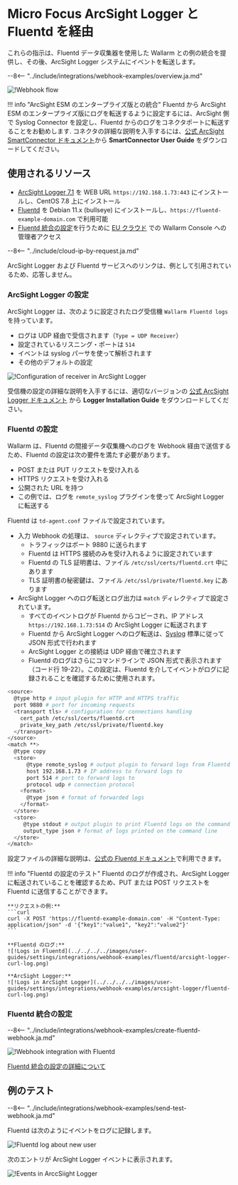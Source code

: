 # Micro Focus ArcSight Logger と Fluentd を経由

これらの指示は、Fluentd データ収集器を使用した Wallarm との例の統合を提供し、その後、ArcSight Logger システムにイベントを転送します。

--8<-- "../include/integrations/webhook-examples/overview.ja.md"

![!Webhook flow](../../../../images/user-guides/settings/integrations/webhook-examples/fluentd/arcsight-logger-scheme.png)

!!! info "ArcSight ESM のエンタープライズ版との統合"
    Fluentd から ArcSight ESM のエンタープライズ版にログを転送するように設定するには、ArcSight 側で Syslog Connector を設定し、Fluentd からのログをコネクタポートに転送することをお勧めします. コネクタの詳細な説明を入手するには、[公式 ArcSight SmartConnector ドキュメント](https://community.microfocus.com/t5/ArcSight-Connectors/ct-p/ConnectorsDocs)から **SmartConnector User Guide** をダウンロードしてください。

 ## 使用されるリソース

* [ArcSight Logger 7.1](#arcsight-logger-configuration) を WEB URL `https://192.168.1.73:443` にインストールし、CentOS 7.8 上にインストール
* [Fluentd](#fluentd-configuration) を Debian 11.x (bullseye) にインストールし、`https://fluentd-example-domain.com` で利用可能
* [Fluentd 統合の設定](#configuration-of-fluentd-integration)を行うために [EU クラウド](https://my.wallarm.com) での Wallarm Console への管理者アクセス

--8<-- "../include/cloud-ip-by-request.ja.md"

ArcSight Logger および Fluentd サービスへのリンクは、例として引用されているため、応答しません。

### ArcSight Logger の設定

ArcSight Logger は、次のように設定されたログ受信機 `Wallarm Fluentd logs` を持っています。

* ログは UDP 経由で受信されます（`Type = UDP Receiver`）
* 設定されているリスニング・ポートは `514`
* イベントは syslog パーサを使って解析されます
* その他のデフォルトの設定

![!Configuration of receiver in ArcSight Logger](../../../../images/user-guides/settings/integrations/webhook-examples/arcsight-logger/fluentd-setup.png)

  受信機の設定の詳細な説明を入手するには、適切なバージョンの [公式 ArcSight Logger ドキュメント](https://community.microfocus.com/t5/Logger-Documentation/ct-p/LoggerDoc) から **Logger Installation Guide** をダウンロードしてください。

### Fluentd の設定

Wallarm は、Fluentd の間接データ収集機へのログを Webhook 経由で送信するため、Fluentd の設定は次の要件を満たす必要があります。

* POST または PUT リクエストを受け入れる
* HTTPS リクエストを受け入れる
* 公開された URL を持つ
* この例では、ログを `remote_syslog` プラグインを使って ArcSight Logger に転送する

Fluentd は `td-agent.conf` ファイルで設定されています。

* 入力 Webhook の処理は、 `source` ディレクティブで設定されています。
    * トラフィックはポート 9880 に送られます
    * Fluentd は HTTPS 接続のみを受け入れるように設定されています
    * Fluentd の TLS 証明書は、ファイル `/etc/ssl/certs/fluentd.crt` 中にあります
    * TLS 証明書の秘密鍵は、ファイル `/etc/ssl/private/fluentd.key` にあります
* ArcSight Logger へのログ転送とログ出力は `match` ディレクティブで設定されています。
    * すべてのイベントログが Fluentd からコピーされ、IP アドレス `https://192.168.1.73:514` の ArcSight Logger に転送されます
    * Fluentd から ArcSight Logger へのログ転送は、[Syslog](https://en.wikipedia.org/wiki/Syslog) 標準に従って JSON 形式で行われます
    * ArcSight Logger との接続は UDP 経由で確立されます
    * Fluentd のログはさらにコマンドラインで JSON 形式で表示されます（コード行 19-22）。この設定は、Fluentd を介してイベントがログに記録されることを確認するために使用されます。

```bash linenums="1"
<source>
  @type http # input plugin for HTTP and HTTPS traffic
  port 9880 # port for incoming requests
  <transport tls> # configuration for connections handling
    cert_path /etc/ssl/certs/fluentd.crt
    private_key_path /etc/ssl/private/fluentd.key
  </transport>
</source>
<match **>
  @type copy
  <store>
      @type remote_syslog # output plugin to forward logs from Fluentd via Syslog
      host 192.168.1.73 # IP address to forward logs to
      port 514 # port to forward logs to
      protocol udp # connection protocol
    <format>
      @type json # format of forwarded logs
    </format>
  </store>
  <store>
     @type stdout # output plugin to print Fluentd logs on the command line
     output_type json # format of logs printed on the command line
  </store>
</match>
```

設定ファイルの詳細な説明は、[公式の Fluentd ドキュメント](https://docs.fluentd.org/configuration/config-file)で利用できます。

!!! info "Fluentd の設定のテスト"
    Fluentd のログが作成され、ArcSight Logger に転送されていることを確認するため、PUT または POST リクエストを Fluentd に送信することができます。

    **リクエストの例:**
    ```curl
    curl -X POST 'https://fluentd-example-domain.com' -H "Content-Type: application/json" -d '{"key1":"value1", "key2":"value2"}'
    ```

    **Fluentd のログ:**
    ![!Logs in Fluentd](../../../../images/user-guides/settings/integrations/webhook-examples/fluentd/arcsight-logger-curl-log.png)

    **ArcSight Logger:**
    ![!Logs in ArcSight Logger](../../../../images/user-guides/settings/integrations/webhook-examples/arcsight-logger/fluentd-curl-log.png)

### Fluentd 統合の設定

--8<-- "../include/integrations/webhook-examples/create-fluentd-webhook.ja.md"

![!Webhook integration with Fluentd](../../../../images/user-guides/settings/integrations/add-fluentd-integration.png)

[Fluentd 統合の設定の詳細について](../fluentd.md)

## 例のテスト

--8<-- "../include/integrations/webhook-examples/send-test-webhook.ja.md"

Fluentd は次のようにイベントをログに記録します。

![!Fluentd log about new user](../../../../images/user-guides/settings/integrations/webhook-examples/fluentd/arcsight-logger-user-log.png)

次のエントリが ArcSight Logger イベントに表示されます。

![!Events in ArccSiight Logger](../../../../images/user-guides/settings/integrations/webhook-examples/arcsight-logger/fluentd-user.png)